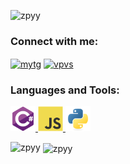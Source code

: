 <p align="left"> <img src="https://komarev.com/ghpvc/?username=zpyy&label=Profile%20views&color=0e75b6&style=flat" alt="zpyy" /> </p>

<h3 align="left">Connect with me:</h3>
<p align="left">
<a href="https://twitter.com/mytg" target="blank"><img align="center" src="https://raw.githubusercontent.com/rahuldkjain/github-profile-readme-generator/master/src/images/icons/Social/twitter.svg" alt="mytg" height="30" width="40" /></a>
<a href="https://instagram.com/vpvs" target="blank"><img align="center" src="https://raw.githubusercontent.com/rahuldkjain/github-profile-readme-generator/master/src/images/icons/Social/instagram.svg" alt="vpvs" height="30" width="40" /></a>
</p>

<h3 align="left">Languages and Tools:</h3>
<p align="left"> <a href="https://www.w3schools.com/cs/" target="_blank" rel="noreferrer"> <img src="https://raw.githubusercontent.com/devicons/devicon/master/icons/csharp/csharp-original.svg" alt="csharp" width="40" height="40"/> </a> <a href="https://developer.mozilla.org/en-US/docs/Web/JavaScript" target="_blank" rel="noreferrer"> <img src="https://raw.githubusercontent.com/devicons/devicon/master/icons/javascript/javascript-original.svg" alt="javascript" width="40" height="40"/> </a> <a href="https://www.python.org" target="_blank" rel="noreferrer"> <img src="https://raw.githubusercontent.com/devicons/devicon/master/icons/python/python-original.svg" alt="python" width="40" height="40"/> </a> </p>

<p><img align="left" src="https://github-readme-stats.vercel.app/api/top-langs?username=zpyy&show_icons=true&locale=en&layout=compact" alt="zpyy" /></p>

<p>&nbsp;<img align="center" src="https://github-readme-stats.vercel.app/api?username=zpyy&show_icons=true&locale=en" alt="zpyy" /></p>
